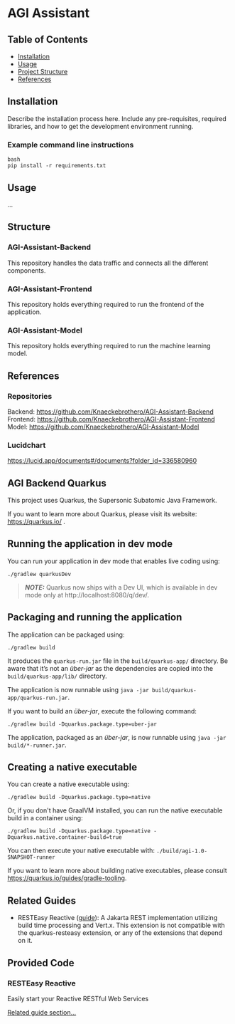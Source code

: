 # AGI Assistant
## Table of Contents
- [Installation](#installation)
- [Usage](#usage)
- [Project Structure](#structure)
- [References](#references)

## Installation
Describe the installation process here.
Include any pre-requisites, required libraries, and how to get the development environment running.

### Example command line instructions
```
bash
pip install -r requirements.txt
```
## Usage
...

## Structure
### AGI-Assistant-Backend
This repository handles the data traffic and connects all the different components. <br>
### AGI-Assistant-Frontend
This repository holds everything required to run the frontend of the application. <br>
### AGI-Assistant-Model
This repository holds everything required to run the machine learning model. <br>

## References
### Repositories
Backend:   https://github.com/Knaeckebrothero/AGI-Assistant-Backend <br>
Frontend:  https://github.com/Knaeckebrothero/AGI-Assistant-Frontend <br>
Model:     https://github.com/Knaeckebrothero/AGI-Assistant-Model <br>

### Lucidchart
https://lucid.app/documents#/documents?folder_id=336580960 <br>



## AGI Backend Quarkus

This project uses Quarkus, the Supersonic Subatomic Java Framework.

If you want to learn more about Quarkus, please visit its website: https://quarkus.io/ .

## Running the application in dev mode

You can run your application in dev mode that enables live coding using:

```shell script
./gradlew quarkusDev
```

> **_NOTE:_**  Quarkus now ships with a Dev UI, which is available in dev mode only at http://localhost:8080/q/dev/.

## Packaging and running the application

The application can be packaged using:

```shell script
./gradlew build
```

It produces the `quarkus-run.jar` file in the `build/quarkus-app/` directory.
Be aware that it’s not an _über-jar_ as the dependencies are copied into the `build/quarkus-app/lib/` directory.

The application is now runnable using `java -jar build/quarkus-app/quarkus-run.jar`.

If you want to build an _über-jar_, execute the following command:

```shell script
./gradlew build -Dquarkus.package.type=uber-jar
```

The application, packaged as an _über-jar_, is now runnable using `java -jar build/*-runner.jar`.

## Creating a native executable

You can create a native executable using:

```shell script
./gradlew build -Dquarkus.package.type=native
```

Or, if you don't have GraalVM installed, you can run the native executable build in a container using:

```shell script
./gradlew build -Dquarkus.package.type=native -Dquarkus.native.container-build=true
```

You can then execute your native executable with: `./build/agi-1.0-SNAPSHOT-runner`

If you want to learn more about building native executables, please consult https://quarkus.io/guides/gradle-tooling.

## Related Guides

- RESTEasy Reactive ([guide](https://quarkus.io/guides/resteasy-reactive)): A Jakarta REST implementation utilizing
  build time processing and Vert.x. This extension is not compatible with the quarkus-resteasy extension, or any of the
  extensions that depend on it.

## Provided Code

### RESTEasy Reactive

Easily start your Reactive RESTful Web Services

[Related guide section...](https://quarkus.io/guides/getting-started-reactive#reactive-jax-rs-resources)
